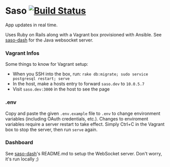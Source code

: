 # Saso [![Build Status](https://magnum.travis-ci.com/bionicrm/saso-web.svg?token=fpiAqsfNZoYfyAxhver7)](https://magnum.travis-ci.com/bionicrm/saso-web)

App updates in real time.

Uses Ruby on Rails along with a Vagrant box provisioned with Ansible. See [saso-dash](https://github.com/bionicrm/saso-dash) for the Java websocket server.

### Vagrant Infos

Some things to know for Vagrant setup:
- When you SSH into the box, run: `rake db:migrate; sudo service postgresql restart; serve`
- In the host, make a hosts entry to forward `saso.dev` to `10.0.5.7`
- Visit `saso.dev:3000` in the host to see the page

### .env

Copy and paste the given `.env.example` file to `.env` to change environment variables (including OAuth credentials, etc.). Changes to enviroment variables require a server restart to take effect. Simply Ctrl+C in the Vagrant box to stop the server, then run `serve` again.

### Dashboard

See [saso-dash](https://github.com/bionicrm/saso-dash)'s README.md to setup the WebSocket server. Don't worry, it's run locally ;)
